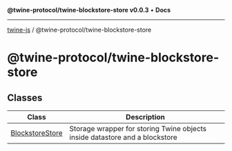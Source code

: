 **@twine-protocol/twine-blockstore-store v0.0.3** • **Docs**

***

[twine-js](../../README.md) / @twine-protocol/twine-blockstore-store

# @twine-protocol/twine-blockstore-store

## Classes

| Class | Description |
| ------ | ------ |
| [BlockstoreStore](classes/BlockstoreStore.md) | Storage wrapper for storing Twine objects inside datastore and a blockstore |
